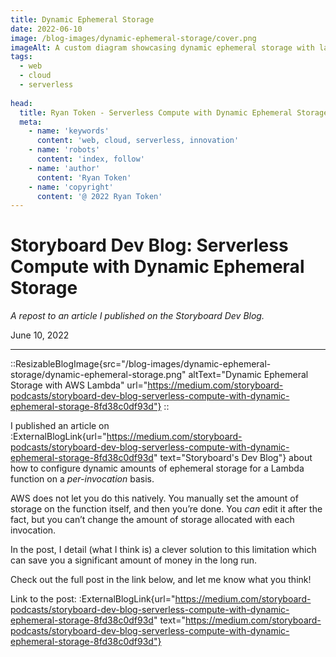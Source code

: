 ```yaml
---
title: Dynamic Ephemeral Storage
date: 2022-06-10
image: /blog-images/dynamic-ephemeral-storage/cover.png
imageAlt: A custom diagram showcasing dynamic ephemeral storage with lambda
tags:
  - web
  - cloud
  - serverless
  
head:
  title: Ryan Token - Serverless Compute with Dynamic Ephemeral Storage
  meta:
    - name: 'keywords'
      content: 'web, cloud, serverless, innovation'
    - name: 'robots'
      content: 'index, follow'
    - name: 'author'
      content: 'Ryan Token'
    - name: 'copyright'
      content: '@ 2022 Ryan Token'
---
```


# Storyboard Dev Blog: Serverless Compute with Dynamic Ephemeral Storage

*A repost to an article I published on the Storyboard Dev Blog.*

<!--more-->

June 10, 2022

---

::ResizableBlogImage{src="/blog-images/dynamic-ephemeral-storage/dynamic-ephemeral-storage.png" altText="Dynamic Ephemeral Storage with AWS Lambda" url="https://medium.com/storyboard-podcasts/storyboard-dev-blog-serverless-compute-with-dynamic-ephemeral-storage-8fd38c0df93d"}
::

I published an article on :ExternalBlogLink{url="https://medium.com/storyboard-podcasts/storyboard-dev-blog-serverless-compute-with-dynamic-ephemeral-storage-8fd38c0df93d" text="Storyboard's Dev Blog"} about how to configure dynamic amounts of ephemeral storage for a Lambda function on a *per-invocation* basis.

AWS does not let you do this natively. You manually set the amount of storage on the function itself, and then you’re done. You *can* edit it after the fact, but you can’t change the amount of storage allocated with each invocation.

In the post, I detail (what I think is) a clever solution to this limitation which can save you a significant amount of money in the long run.

Check out the full post in the link below, and let me know what you think!

Link to the post: :ExternalBlogLink{url="https://medium.com/storyboard-podcasts/storyboard-dev-blog-serverless-compute-with-dynamic-ephemeral-storage-8fd38c0df93d" text="https://medium.com/storyboard-podcasts/storyboard-dev-blog-serverless-compute-with-dynamic-ephemeral-storage-8fd38c0df93d"}

<br />